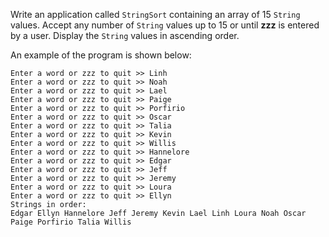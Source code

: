 Write an application called `StringSort` containing an array of 15 `String` values. Accept any number of `String` values up to 15 or until **zzz** is entered by a user. Display the `String` values in ascending order.

An example of the program is shown below:

```
Enter a word or zzz to quit >> Linh
Enter a word or zzz to quit >> Noah
Enter a word or zzz to quit >> Lael
Enter a word or zzz to quit >> Paige
Enter a word or zzz to quit >> Porfirio
Enter a word or zzz to quit >> Oscar
Enter a word or zzz to quit >> Talia
Enter a word or zzz to quit >> Kevin
Enter a word or zzz to quit >> Willis
Enter a word or zzz to quit >> Hannelore
Enter a word or zzz to quit >> Edgar
Enter a word or zzz to quit >> Jeff
Enter a word or zzz to quit >> Jeremy
Enter a word or zzz to quit >> Loura
Enter a word or zzz to quit >> Ellyn
Strings in order:
Edgar Ellyn Hannelore Jeff Jeremy Kevin Lael Linh Loura Noah Oscar Paige Porfirio Talia Willis 
```

